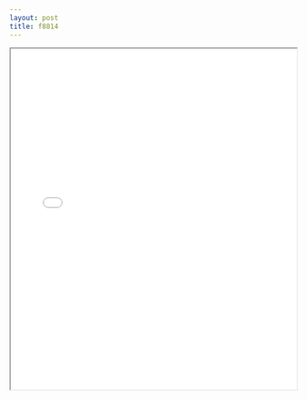```yaml
---
layout: post
title: f8814
---
```


<div class="pdf-container">
<iframe src="ea/assets/pdfs/f8814.pdf" height="600" width="100%" allowFullScreen="true"></iframe>
</div>

